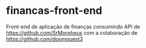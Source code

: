 # financas-front-end
Front-end de aplicação de finanças consumindo API de https://github.com/SrMorpheus com a colaboração de https://github.com/doomquest3 
